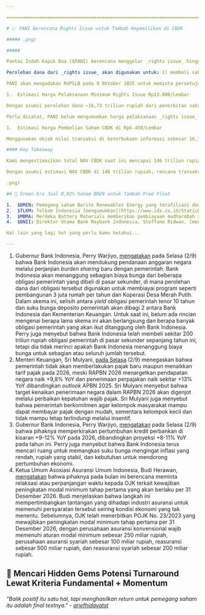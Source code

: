 ```yaml
---

==================================================================================================================================================================================================================================

# 📈 PANI Berencana Rights Issue untuk Tambah Kepemilikan di CBDK

##### .png)

##### 

Pantai Indah Kapuk Dua ($PANI) berencana menggelar _rights issue_ hingga 1,21 miliar saham baru. Harga pelaksanaan belum diumumkan, tetapi PANI mengasumsikan perolehan dana ~16,73 triliun rupiah dalam [keterbukaan informasinya](https://emitten-announcement.stockbit.com/attachments/f-31936480-0_PANI_Informasi_Transaksi_Afiliasi_31936480_lamp1.pdf).

Perolehan dana dari _rights issue_ akan digunakan untuk: 1) membeli saham Bangun Kosambi Sukses ($CBDK) hingga 44,1% dari PT Agung Sedayu dan PT Tunas Mekar Jaya senilai 16,125 triliun rupiah, sehingga kepemilikan PANI di CBDK akan naik dari 45,9% menjadi hingga ~90%; dan 2) penyertaan saham baru di 3 anak usaha PANI.

PANI akan mengadakan RUPSLB pada 9 Oktober 2025 untuk meminta persetujuan pemegang saham untuk aksi korporasi ini.

1.  Estimasi Harga Pelaksanaan Minimum Rights Issue Rp13.800/Lembar

Dengan asumsi perolehan dana ~16,73 triliun rupiah dari penerbitan saham baru hingga 1,21 miliar lembar, maka estimasi harga pelaksanaan minimum atas _rights issue_ PANI berada di kisaran 13.800 rupiah per saham.

Perlu dicatat, PANI belum mengumumkan harga pelaksanaan _rights issue_. Selain itu, harga pelaksanaan _rights issue_ juga dapat berubah signifikan menjadi lebih tinggi dibandingkan estimasi (misalnya, di atas harga pasar) jika perseroan menerbitkan lebih sedikit saham baru dari jumlah rencana maksimum. Sebagai perbandingan, dalam _rights issue_ pada 2023, PANI akhirnya hanya menerbitkan ~2,1 miliar saham baru dari maksimum 8 miliar saham baru yang direncanakan pada keterbukaan informasi awal.

1.  Estimasi Harga Pembelian Saham CBDK di Rp6.450/Lembar

Menggunakan objek nilai transaksi di keterbukaan informasi sebesar 16,1 triliun rupiah untuk akuisisi 44,1% saham CBDK, hal ini mengimplikasikan valuasi 100% saham CBDK berada di level 36,6 triliun rupiah atau ~6.450 rupiah per saham. Estimasi harga tersebut tidak jauh berbeda dari harga saham CBDK pada penutupan bursa hari sebelumnya, Selasa (2/9), di level 6.550 rupiah per lembar. Mengingat tidak ada perubahan pengendali di CBDK setelah transaksi ini, kemungkinan tidak akan ada _mandatory tender offer_ untuk CBDK pasca-transaksi.

#### Key Takeaway

Kami mengestimasikan total NAV CBDK saat ini mencapai 146 triliun rupiah, yang mengimplikasikan NAV PANI saat ini dengan kepemilikan 45,9% di CBDK berada di kisaran 286,6 triliun rupiah. Dengan asumsi porsi kepemilikan PANI di CBDK akan naik menjadi ~90% setelah akuisisi, kami mengestimasikan NAV PANI akan menjadi 351,1 triliun rupiah, naik +23% atau 64,5 triliun rupiah dari estimasi saat ini (lihat tabel di atas).

Dengan asumsi estimasi NAV CBDK di 146 triliun rupiah, rencana transaksi ini mengimplikasikan PANI akan mengakuisisi CBDK dengan valuasi 75% Discount-to-NAV. Kami menilai valuasi transaksi tersebut cukup murah, terutama jika melihat sebagian _landbank_ CBDK merupakan _landbank_ di CBD PIK 2 yang sudah lebih berkembang dan berlokasi premium. Estimasi kenaikan NAV PANI sebesar ~64,5 triliun rupiah atau sekitar +23% dari level saat ini juga terlihat lebih tinggi dibandingkan potensi dilusi pasca-_rights issue_.

.png)

## 🛟 Green Era Jual 0,02% Saham BREN untuk Tambah Free Float

1.  $BREN: Pemegang saham Barito Renewables Energy yang terafiliasi dengan pengendali, Green Era Pte. Ltd., menjual ~28,2 juta saham BREN dengan harga rata-rata 8.913 rupiah per lembar pada 27 Agustus-1 September 2025. Total nilai transaksi mencapai ~251,7 miliar rupiah dan ditujukan untuk menambah _free float_ saham yang beredar. Setelah [transaksi ini](https://www.idx.co.id/StaticData/NewsAndAnnouncement/ANNOUNCEMENTSTOCK/From_EREP/202509/2309b014c9_c1214f9e5a.pdf), kepemilikan Green Era Pte. Ltd. di BREN turun dari ~22,1% menjadi ~22,08%.
2.  $TLKM: Telkom Indonesia [mengumumkan](https://www.idx.co.id/StaticData/NewsAndAnnouncement/ANNOUNCEMENTSTOCK/From_EREP/202509/72a127169b_0264767dbf.pdf) akan menunda RUPSLB yang awalnya direncanakan untuk digelar pada 3 September 2025. Perseroan menyebut akan menjadwalkan ulang RUPSLB dan pengumumannya akan disampaikan kemudian. Perubahan jadwal RUPSLB tidak mengubah agenda rapat terkait perubahan susunan pengurus perseroan. Sebelumnya, SVP Corporate Communication & Investor Relation TLKM, Ahmad Reza, mengatakan kepada _[Bloomberg Technoz](https://www.bloombergtechnoz.com/detail-news/80406/telkom-tlkm-gelar-rups-bulan-depan-tambah-posisi-komisaris/2)_ bahwa perseroan berencana menambah posisi komisaris independen.
3.  $MBMA: Merdeka Battery Materials memberikan pembiayaan mudharabah sebesar ~1,8 triliun rupiah kepada anak usahanya, PT Merdeka Tsingshan Indonesia. [Dana tersebut](https://www.idx.co.id/StaticData/NewsAndAnnouncement/ANNOUNCEMENTSTOCK/From_EREP/202509/cdf477b3e6_1fecc5192b.pdf) akan digunakan oleh PT Merdeka Tsingshan Indonesia untuk membayar sebagian pokok pinjaman dari fasilitas pinjaman sebelumnya. Transaksi ini merupakan tindak lanjut dari penggunaan dana hasil penerbitan sukuk senilai ~1,8 triliun rupiah oleh MBMA pada [20 Agustus 2025](https://www.idx.co.id/StaticData/NewsAndAnnouncement/ANNOUNCEMENTSTOCK/From_EREP/202508/ab00ac5406_a295d56f23.pdf).
4.  $BNII: Direktur Utama Bank Maybank Indonesia, Steffano Ridwan, [mengatakan](https://www.cnbcindonesia.com/market/20250903131604-17-663926/maybank-indonesia-mau-pisahkan-unit-syariah-pada-2027) bahwa pihaknya akan melakukan _spin-off_ unit usaha syariah (UUS) menjadi bank umum syariah jika nilai aset UUS sudah mencapai 50 triliun rupiah, di mana BNII menargetkan hal tersebut dapat tercapai pada 2027. UUS dari BNII per 1H25 sendiri memiliki total aset sebesar 40,9 triliun rupiah, menempatkannya sebagai bank syariah terbesar ke-5 di Indonesia. Meski demikian, ketika ditanya oleh media terkait prospek akuisisi dalam rencana _spin-off_ tersebut, Steffano enggan menjawab.

Hal lain yang lagi hot yang perlu kamu ketahui...

---
```


1.  Gubernur Bank Indonesia, Perry Warjiyo, [mengatakan](https://www.bloomberg.com/news/articles/2025-09-03/bank-indonesia-shoulders-some-debt-costs-of-prabowo-s-programs) pada Selasa (2/9) bahwa Bank Indonesia akan mendukung pendanaan anggaran negara melalui perjanjian _burden sharing_ baru dengan pemerintah. Bank Indonesia akan menanggung sebagian biaya bunga dari beberapa obligasi pemerintah yang dibeli di pasar sekunder, di mana perolehan dana dari obligasi tersebut digunakan untuk membiayai program seperti pembangunan 3 juta rumah per tahun dan Koperasi Desa Merah Putih. Dalam skema ini, selisih antara _yield_ obligasi pemerintah tenor 10 tahun dan suku bunga deposito pemerintah akan dibagi 2 antara Bank Indonesia dan Kementerian Keuangan. Untuk saat ini, belum ada rincian mengenai berapa lama skema ini akan berlangsung dan berapa banyak obligasi pemerintah yang akan ikut ditanggung oleh Bank Indonesia. Perry juga menyebut bahwa Bank Indonesia telah membeli sekitar 200 triliun rupiah obligasi pemerintah di pasar sekunder sepanjang tahun ini, tetapi dia tidak merinci apakah Bank Indonesia menanggung biaya bunga untuk sebagian atau seluruh jumlah tersebut.
2.  Menteri Keuangan, Sri Mulyani, [pada Selasa](https://www.tempo.co/ekonomi/sri-mulyani-tahun-2026-tak-ada-kenaikan-pajak-meski-target-pendapatan-naik-2065864) (2/9) menegaskan bahwa pemerintah tidak akan memberlakukan pajak baru maupun menaikkan tarif pajak pada 2026, meski RAPBN 2026 menargetkan pendapatan negara naik +9,8% YoY dan penerimaan perpajakan naik sekitar +13% YoY dibandingkan _outlook_ APBN 2025. Sri Mulyani menyebut bahwa target kenaikan penerimaan negara dalam RAPBN 2026 akan digenjot melalui perbaikan kepatuhan wajib pajak. Sri Mulyani juga menyebut bahwa pemerintah berkomitmen agar kelompok masyarakat mampu dapat membayar pajak dengan mudah, sementara kelompok kecil dan tidak mampu tetap terlindungi melalui insentif.
3.  Gubernur Bank Indonesia, Perry Warjiyo, [mengatakan](https://www.antaranews.com/berita/5082565/gubernur-bi-arah-suku-bunga-dana-kredit-akan-turun-meski-perlu-waktu#:~:text=Adapun%20secara%20keseluruhan%2C%20BI%20memprakirakan%20pertumbuhan%20kredit%20perbankan%20pada%202025%20berada%20dalam%20kisaran%208%2D11%20persen.%20Sementara%20pada%202026%2C%20kredit%20diprakirakan%20tumbuh%20dalam%20kisaran%209%2D12%20persen.) pada Selasa (2/9) bahwa pihaknya memperkirakan pertumbuhan kredit perbankan di kisaran +9-12% YoY pada 2026, dibandingkan proyeksi +8-11% YoY pada tahun ini. Perry juga menyebut bahwa Bank Indonesia terus mencari ruang untuk memangkas suku bunga mengingat inflasi yang rendah, rupiah yang stabil, dan kebutuhan untuk mendorong pertumbuhan ekonomi.
4.  Ketua Umum Asosiasi Asuransi Umum Indonesia, Budi Herawan, [mengatakan](https://keuangan.kontan.co.id/news/aaui-berencana-minta-perpanjangan-waktu-pemenuhan-ekuitas-minimum-asuransi-untuk-2026) bahwa pihaknya pada bulan ini berencana meminta relaksasi atau perpanjangan waktu kepada OJK terkait kewajiban peningkatan modal minimum tahap pertama yang akan berlaku per 31 Desember 2026. Budi menjelaskan bahwa langkah ini mempertimbangkan tantangan yang dihadapi industri asuransi untuk memenuhi persyaratan tersebut seiring kondisi ekonomi yang tak menentu. Sebelumnya, OJK telah menerbitkan POJK No. 23/2023 yang mewajibkan peningkatan modal minimum tahap pertama per 31 Desember 2026, dengan perusahaan asuransi konvensional wajib memenuhi aturan modal minimum sebesar 250 miliar rupiah, perusahaan asuransi syariah sebesar 100 miliar rupiah, reasuransi sebesar 500 miliar rupiah, dan reasuransi syariah sebesar 200 miliar rupiah.

## 🔎 Mencari Hidden Gems Potensi Turnaround Lewat Kriteria Fundamental + Momentum

###### _"Balik positif itu satu hal, tapi menghasilkan return untuk pemegang saham itu adalah final testnya." -_ _[ariefhidayatst](https://stockbit.com/ariefhidayatst)_

#####
